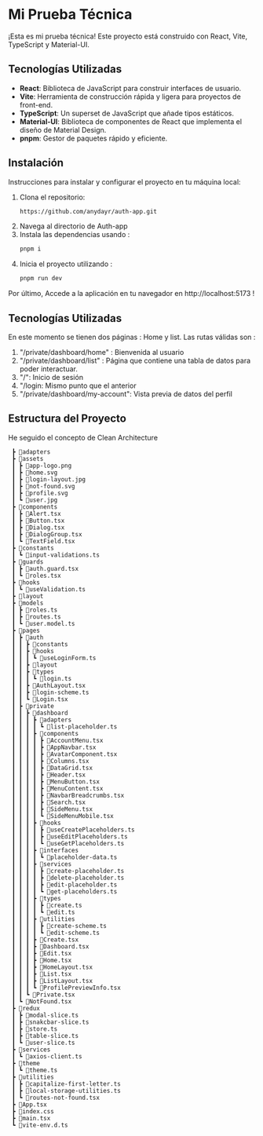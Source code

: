 # Mi Prueba Técnica

¡Esta es mi prueba técnica! Este proyecto está construido con React, Vite, TypeScript y Material-UI.

## Tecnologías Utilizadas

- **React**: Biblioteca de JavaScript para construir interfaces de usuario.
- **Vite**: Herramienta de construcción rápida y ligera para proyectos de front-end.
- **TypeScript**: Un superset de JavaScript que añade tipos estáticos.
- **Material-UI**: Biblioteca de componentes de React que implementa el diseño de Material Design.
- **pnpm**: Gestor de paquetes rápido y eficiente.

## Instalación
Instrucciones para instalar y configurar el proyecto en tu máquina local:

1. Clona el repositorio:
   ```bash
   https://github.com/anydayr/auth-app.git

2. Navega al directorio de Auth-app
3. Instala las dependencias usando :
   ```bash
   pnpm i
4. Inicia el proyecto utilizando :
   ```bash
   pnpm run dev

Por último, Accede a la aplicación en tu navegador en http://localhost:5173 !

## Tecnologías Utilizadas
En este momento se tienen dos páginas : Home y list.
Las rutas válidas son : 
1. "/private/dashboard/home" : Bienvenida al usuario
2. "/private/dashboard/list" : Página que contiene una tabla de datos para poder interactuar. 
3. "/": Inicio de sesión
4. "/login: Mismo punto que el anterior
5. "/private/dashboard/my-account": Vista previa de datos del perfil 

## Estructura del Proyecto

He seguido el concepto de Clean Architecture
```bash📦src
 ┣ 📂adapters
 ┣ 📂assets
 ┃ ┣ 📜app-logo.png
 ┃ ┣ 📜home.svg
 ┃ ┣ 📜login-layout.jpg
 ┃ ┣ 📜not-found.svg
 ┃ ┣ 📜profile.svg
 ┃ ┗ 📜user.jpg
 ┣ 📂components
 ┃ ┣ 📜Alert.tsx
 ┃ ┣ 📜Button.tsx
 ┃ ┣ 📜Dialog.tsx
 ┃ ┣ 📜DialogGroup.tsx
 ┃ ┗ 📜TextField.tsx
 ┣ 📂constants
 ┃ ┗ 📜input-validations.ts
 ┣ 📂guards
 ┃ ┣ 📜auth.guard.tsx
 ┃ ┗ 📜roles.tsx
 ┣ 📂hooks
 ┃ ┗ 📜useValidation.ts
 ┣ 📂layout
 ┣ 📂models
 ┃ ┣ 📜roles.ts
 ┃ ┣ 📜routes.ts
 ┃ ┗ 📜user.model.ts
 ┣ 📂pages
 ┃ ┣ 📂auth
 ┃ ┃ ┣ 📂constants
 ┃ ┃ ┣ 📂hooks
 ┃ ┃ ┃ ┗ 📜useLoginForm.ts
 ┃ ┃ ┣ 📂layout
 ┃ ┃ ┣ 📂types
 ┃ ┃ ┃ ┗ 📜login.ts
 ┃ ┃ ┣ 📜AuthLayout.tsx
 ┃ ┃ ┣ 📜login-scheme.ts
 ┃ ┃ ┗ 📜Login.tsx
 ┃ ┣ 📂private
 ┃ ┃ ┣ 📂dashboard
 ┃ ┃ ┃ ┣ 📂adapters
 ┃ ┃ ┃ ┃ ┗ 📜list-placeholder.ts
 ┃ ┃ ┃ ┣ 📂components
 ┃ ┃ ┃ ┃ ┣ 📜AccountMenu.tsx
 ┃ ┃ ┃ ┃ ┣ 📜AppNavbar.tsx
 ┃ ┃ ┃ ┃ ┣ 📜AvatarComponent.tsx
 ┃ ┃ ┃ ┃ ┣ 📜Columns.tsx
 ┃ ┃ ┃ ┃ ┣ 📜DataGrid.tsx
 ┃ ┃ ┃ ┃ ┣ 📜Header.tsx
 ┃ ┃ ┃ ┃ ┣ 📜MenuButton.tsx
 ┃ ┃ ┃ ┃ ┣ 📜MenuContent.tsx
 ┃ ┃ ┃ ┃ ┣ 📜NavbarBreadcrumbs.tsx
 ┃ ┃ ┃ ┃ ┣ 📜Search.tsx
 ┃ ┃ ┃ ┃ ┣ 📜SideMenu.tsx
 ┃ ┃ ┃ ┃ ┗ 📜SideMenuMobile.tsx
 ┃ ┃ ┃ ┣ 📂hooks
 ┃ ┃ ┃ ┃ ┣ 📜useCreatePlaceholders.ts
 ┃ ┃ ┃ ┃ ┣ 📜useEditPlaceholders.ts
 ┃ ┃ ┃ ┃ ┗ 📜useGetPlaceholders.ts
 ┃ ┃ ┃ ┣ 📂interfaces
 ┃ ┃ ┃ ┃ ┗ 📜placeholder-data.ts
 ┃ ┃ ┃ ┣ 📂services
 ┃ ┃ ┃ ┃ ┣ 📜create-placeholder.ts
 ┃ ┃ ┃ ┃ ┣ 📜delete-placeholder.ts
 ┃ ┃ ┃ ┃ ┣ 📜edit-placeholder.ts
 ┃ ┃ ┃ ┃ ┗ 📜get-placeholders.ts
 ┃ ┃ ┃ ┣ 📂types
 ┃ ┃ ┃ ┃ ┣ 📜create.ts
 ┃ ┃ ┃ ┃ ┗ 📜edit.ts
 ┃ ┃ ┃ ┣ 📂utilities
 ┃ ┃ ┃ ┃ ┣ 📜create-scheme.ts
 ┃ ┃ ┃ ┃ ┗ 📜edit-scheme.ts
 ┃ ┃ ┃ ┣ 📜Create.tsx
 ┃ ┃ ┃ ┣ 📜Dashboard.tsx
 ┃ ┃ ┃ ┣ 📜Edit.tsx
 ┃ ┃ ┃ ┣ 📜Home.tsx
 ┃ ┃ ┃ ┣ 📜HomeLayout.tsx
 ┃ ┃ ┃ ┣ 📜List.tsx
 ┃ ┃ ┃ ┣ 📜ListLayout.tsx
 ┃ ┃ ┃ ┗ 📜ProfilePreviewInfo.tsx
 ┃ ┃ ┗ 📜Private.tsx
 ┃ ┗ 📜NotFound.tsx
 ┣ 📂redux
 ┃ ┣ 📜modal-slice.ts
 ┃ ┣ 📜snakcbar-slice.ts
 ┃ ┣ 📜store.ts
 ┃ ┣ 📜table-slice.ts
 ┃ ┗ 📜user-slice.ts
 ┣ 📂services
 ┃ ┗ 📜axios-client.ts
 ┣ 📂theme
 ┃ ┗ 📜theme.ts
 ┣ 📂utilities
 ┃ ┣ 📜capitalize-first-letter.ts
 ┃ ┣ 📜local-storage-utilities.ts
 ┃ ┗ 📜routes-not-found.tsx
 ┣ 📜App.tsx
 ┣ 📜index.css
 ┣ 📜main.tsx
 ┗ 📜vite-env.d.ts
